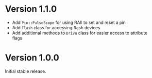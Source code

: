 # Version 1.1.0

- Add `Pin::PulseScope` for using RAII to set and reset a pin
- Add `Flash` class for accessing flash devices
- Add additional methods to `Drive` class for easier access to attribute flags

# Version 1.0.0

Initial stable release.
